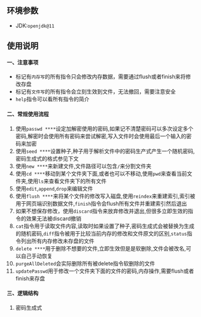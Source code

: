 环境参数
------
* JDK:`openjdk@11`

使用说明
------
#### 一、注意事项
  * 标记有`内存写`的所有指令只会修改内存数据，需要通过flush或者finish来将修改存盘 
  * 标记有`文件写`的所有指令会立刻生效到文件，无法撤回，需要注意安全
  * `help`指令可以看所有指令的简介
#### 二、常规使用流程
  1. 使用`passwd ****`设定加解密使用的密码,如果记不清楚密码可以多次设定多个密码,解密时会使用所有密码来尝试解密,写入文件时会使用最后一个输入的密码来加密
  2. 使用`seed ****`设置种子,种子用于解析文件中的密码生产式产生一个随机密码,密码生成式的格式参见下文
  3. 使用`new ****`来新建文件,文件路径可以包含`/`来分割文件夹
  4. 使用`cd ****`移动到某个文件夹下面,或者也可以不移动,使用`pwd`来查看当前文件夹,使用`ls`来查看文件夹下的所有文件
  5. 使用`edit`,`append`,`drop`来编辑文件
  6. 使用`flush ****`来将某个文件的修改写入磁盘,使用`reindex`来重建索引,索引被用于网页端识别数据文件,`finish`指令会flush所有文件并重建索引然后退出
  7. 如果不想保存修改，使用`discard`指令来放弃修改并退出,但很多立即生效的指令的效果无法被discard撤销
  8. `cat`指令用于读取文件内容,读取时如果设置了种子,密码生成式会被替换为生成的随机密码,`diff`指令被用于比较当前内存的修改和文件原文的区别,`status`指令列出所有内存修改未存盘的文件
  9. `delete ****`用于删除不想要的文件,立即生效但是是软删除,文件会被改名,可以自己手动恢复
  10. `purgeAllDeleted`会实际删除所有被delete指令软删除的文件
  11. `updatePasswd`用于修改一个文件夹下面的文件的密码,内存操作,需要flush或者finish来存盘

#### 三、逻辑结构
  1. 密码生成式
